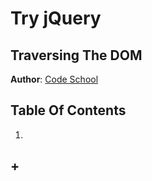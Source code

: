 # Try jQuery
## Traversing The DOM
**Author**: [Code School](https://www.codeschool.com)   

## Table Of Contents
1. [](#)
## +

